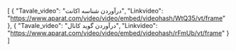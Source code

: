 
[
  {
    "Tavale_video": "درآوردن شناسه اکانت",
    "Linkvideo": "https://www.aparat.com/video/video/embed/videohash/WtQ35/vt/frame"
  },
  {
    "Tavale_video": "درآوردن گوید کانال",
    "Linkvideo": "https://www.aparat.com/video/video/embed/videohash/rFmUb/vt/frame"
  }
]
